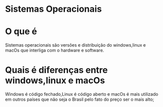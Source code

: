 

# Sistemas Operacionais 


# O que é 

Sistemas operacionais são  versões e distribuição  do windows,linux e macOs que interliga com o hardware e software.






# Quais é diferenças entre  windows,linux e macOs

Windows é código fechado,Linux é código aberto e macOs é mais utilizado em outros países que não seja o Brasil pelo fato do preço ser o mais alto;







